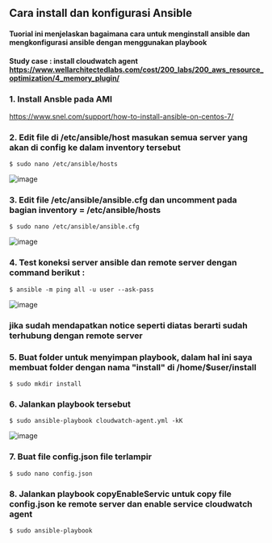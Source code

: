 ## Cara install dan konfigurasi Ansible
#### Tuorial ini menjelaskan bagaimana cara untuk menginstall ansible dan mengkonfigurasi ansible dengan menggunakan playbook
#### Study case : install cloudwatch agent https://www.wellarchitectedlabs.com/cost/200_labs/200_aws_resource_optimization/4_memory_plugin/

### 1. Install Ansble pada AMI 
https://www.snel.com/support/how-to-install-ansible-on-centos-7/


### 2. Edit file di /etc/ansible/host masukan semua server yang akan di config ke dalam inventory tersebut
```
$ sudo nano /etc/ansible/hosts
```

![image](https://user-images.githubusercontent.com/80587939/134163104-b00f6075-40c4-4a50-91de-cc8b22397b2f.png)



### 3. Edit file /etc/ansible/ansible.cfg dan uncomment pada bagian inventory = /etc/ansible/hosts
```
$ sudo nano /etc/ansible/ansible.cfg
```

![image](https://user-images.githubusercontent.com/80587939/134163706-409b7b60-9c1d-4dd7-8dc6-b3461cb5b9f8.png)


### 4. Test koneksi server ansible dan remote server dengan command berikut :
```
$ ansible -m ping all -u user --ask-pass
```

![image](https://user-images.githubusercontent.com/80587939/134164363-901d9831-2f45-4c77-822f-d20014f5af50.png)
### jika sudah mendapatkan notice seperti diatas berarti sudah terhubung dengan remote server


### 5. Buat folder untuk menyimpan playbook, dalam hal ini saya membuat folder dengan nama "install" di /home/$user/install
```
$ sudo mkdir install
```

### 6. Jalankan playbook tersebut
```
$ sudo ansible-playbook cloudwatch-agent.yml -kK
```
![image](https://user-images.githubusercontent.com/80587939/134174189-cb3e58b7-425a-4995-88ea-5745b42ad1ae.png)


### 7. Buat file config.json file terlampir
```
$ sudo nano config.json
```

### 8. Jalankan playbook copyEnableServic untuk copy file config.json ke remote server dan enable service cloudwatch agent
```
$ sudo ansible-playbook 
